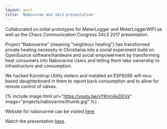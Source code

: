 ```yaml
---
layout: post
title: 'Nabovarme and 34c3 presentation'
---
```


Collaborated on initial prototypes for MeterLogger and MeterLoggerWIFI as well as the Chaos Communication Congress 34c3 2017 presentation.

Project “Nabovarme” (meaning “neighbour heating”) has transformed private heating necessity in Christiania into a social experiment build on OpenSource software/hardware and social empowerment by transforming heat consumers into Nabovarme Users and letting them take ownership to infrastructure and consumption.

We hacked Kamstrup Utility meters and installed an ESP8266 wifi mcu based daughterboard in them to report back consumption and to allow for remote control of valves.

{% include image.html url="https://youtu.be/vYKmnAxDXVs" image="projects/nabovarme/thumb.jpg" %}

Website for nabovarme can be visited [here](http://nabovarme.github.io/)

Watch the presentation [here](https://youtu.be/vYKmnAxDXVs).
